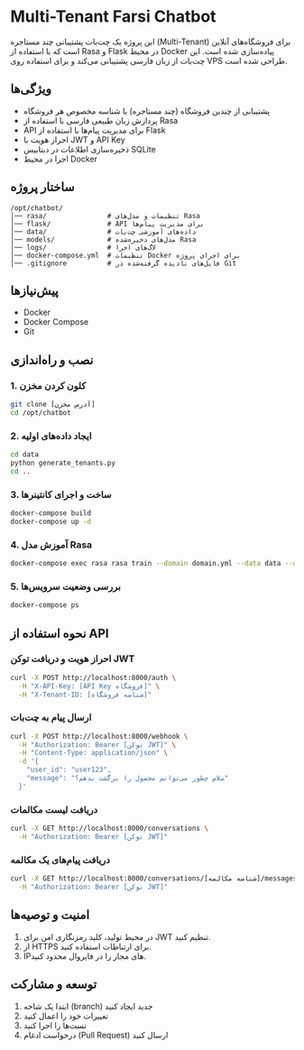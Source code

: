 # Multi-Tenant Farsi Chatbot

این پروژه یک چت‌بات پشتیبانی چند مستاجره (Multi-Tenant) برای فروشگاه‌های آنلاین است که با استفاده از Rasa و Flask در محیط Docker پیاده‌سازی شده است. این چت‌بات از زبان فارسی پشتیبانی می‌کند و برای استفاده روی VPS طراحی شده است.

## ویژگی‌ها

- پشتیبانی از چندین فروشگاه (چند مستاجره) با شناسه مخصوص هر فروشگاه
- پردازش زبان طبیعی فارسی با استفاده از Rasa
- API برای مدیریت پیام‌ها با استفاده از Flask
- احراز هویت با JWT و API Key
- ذخیره‌سازی اطلاعات در دیتابیس SQLite
- اجرا در محیط Docker

## ساختار پروژه

```
/opt/chatbot/
│── rasa/               # تنظیمات و مدل‌های Rasa
│── flask/              # API برای مدیریت پیام‌ها
│── data/               # داده‌های آموزشی چت‌بات
│── models/             # مدل‌های ذخیره‌شده Rasa
│── logs/               # لاگ‌های اجرا
│── docker-compose.yml  # تنظیمات Docker برای اجرای پروژه
│── .gitignore          # فایل‌های نادیده گرفته‌شده در Git
```

## پیش‌نیازها

- Docker
- Docker Compose
- Git

## نصب و راه‌اندازی

### 1. کلون کردن مخزن

```bash
git clone [آدرس مخزن]
cd /opt/chatbot
```

### 2. ایجاد داده‌های اولیه

```bash
cd data
python generate_tenants.py
cd ..
```

### 3. ساخت و اجرای کانتینرها

```bash
docker-compose build
docker-compose up -d
```

### 4. آموزش مدل Rasa

```bash
docker-compose exec rasa rasa train --domain domain.yml --data data --out models
```

### 5. بررسی وضعیت سرویس‌ها

```bash
docker-compose ps
```

## نحوه استفاده از API

### احراز هویت و دریافت توکن JWT

```bash
curl -X POST http://localhost:8000/auth \
  -H "X-API-Key: [API Key فروشگاه]" \
  -H "X-Tenant-ID: [شناسه فروشگاه]"
```

### ارسال پیام به چت‌بات

```bash
curl -X POST http://localhost:8000/webhook \
  -H "Authorization: Bearer [توکن JWT]" \
  -H "Content-Type: application/json" \
  -d '{
    "user_id": "user123",
    "message": "سلام چطور می‌توانم محصول را برگشت بدهم؟"
  }'
```

### دریافت لیست مکالمات

```bash
curl -X GET http://localhost:8000/conversations \
  -H "Authorization: Bearer [توکن JWT]"
```

### دریافت پیام‌های یک مکالمه

```bash
curl -X GET http://localhost:8000/conversations/[شناسه مکالمه]/messages \
  -H "Authorization: Bearer [توکن JWT]"
```

## امنیت و توصیه‌ها

1. در محیط تولید، کلید رمزنگاری امن برای JWT تنظیم کنید.
2. از HTTPS برای ارتباطات استفاده کنید.
3. IP‌های مجاز را در فایروال محدود کنید.

## توسعه و مشارکت

1. ابتدا یک شاخه (branch) جدید ایجاد کنید
2. تغییرات خود را اعمال کنید
3. تست‌ها را اجرا کنید
4. درخواست ادغام (Pull Request) ارسال کنید